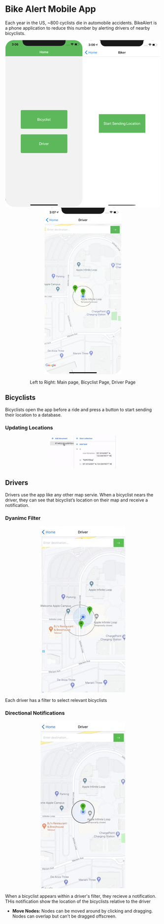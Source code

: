 # Bike Alert Mobile App

<!--<p align="center"><img src="readmeFiles/appIcon.png?raw=true" /></p>-->

Each year in the US, ~800 cyclists die in automobile accidents. BikeAlert is a phone application to reduce this number by alerting drivers of nearby bicyclists. 

<p align="center">
  <img padding-right="100px" src="readmeFiles/mainPage.png?raw=true" />
  <img src="readmeFiles/bikerInitial.png?raw=true" />
  <img src="readmeFiles/mapInitial.png?raw=true" />
</p>

<p align="center">
  Left to Right: Main page, Bicyclist Page, Driver Page
</p>

## Bicyclists

Bicyclists open the app before a ride and press a button to start sending their location to a database.

### Updating Locations

<p align="center"><img src="readmeFiles/updatingDatabase.gif?raw=true" /></p>

## Drivers

Drivers use the app like any other map servie. When a bicyclist nears the driver, they can see that bicyclist’s location on their map and receive a notification.

### Dyanimc Filter 

<p align="center"><img src="readmeFiles/workingFilterSmall.gif?raw=true" /></p>

Each driver has a filter to select relevant bicyclists

### Directional Notifications

<p align="center"><img src="readmeFiles/workingNotificationsSmall.gif?raw=true" /></p>

When a bicyclist appears within a driver's filter, they recieve a notification. THis notification show the location of the bicyclists relative to the driver

* __Move Nodes:__ Nodes can be moved around by clicking and dragging. Nodes can overlap but can't be dragged offscreen.
